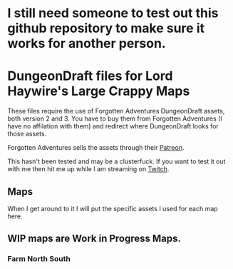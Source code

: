 # I still need someone to test out this github repository to make sure it works for another person.

# DungeonDraft files for Lord Haywire's Large Crappy Maps

These files require the use of Forgotten Adventures DungeonDraft assets, both version 2 and 3.  You have to buy them from Forgotten Adventures (I have no affilation with them) and redirect where DungeonDraft looks for those assets.

Forgotten Adventures sells the assets through their [Patreon](https://www.patreon.com/forgottenadventures).

This hasn't been tested and may be a clusterfuck.  If you want to test it out with me then hit me up while I am streaming on [Twitch](https://www.twitch.tv/lordhaywire).

## Maps

When I get around to it I will put the specific assets I used for each map here.

## WIP maps are Work in Progress Maps.

### Farm North South
